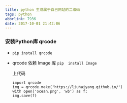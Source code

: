 ```yaml
---
title: python 生成属于自己网站的二维码
tags: python
abbrlink: 7936
date: 2017-10-01 21:42:06
---
```


### 安装Python库 qrcode

- `pip install qrcode`

- qrcode 依赖 Image 库  `pip  install Image`

  上代码

  ```
  import qrcode
  img = qrcode.make('https://liuhaiyang.github.io/')
  with open('ocean.png', 'wb') as f:
  img.save(f)
  ```

  ​


